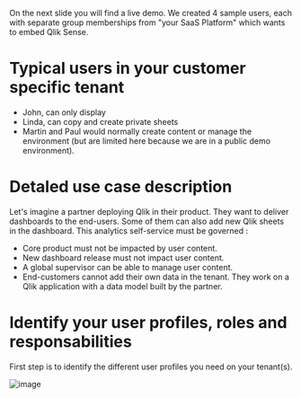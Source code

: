 On the next slide you will find a live demo. We created 4 sample users, each with separate group memberships from "your SaaS Platform" which wants to embed Qlik Sense. 

# Typical users in your customer specific tenant  
- John, can only display 
- Linda, can copy and create private sheets 
- Martin and Paul would normally create content or manage the environment (but are limited here because we are in a public demo environment). 

# Detaled use case description

Let's imagine a partner deploying Qlik in their product. They want to deliver dashboards to the end-users. Some of them can also add new Qlik sheets in the dashboard.
This analytics self-service must be governed :
- Core product must not be impacted by user content.
- New dashboard release must not impact user content.
- A global supervisor can be able to manage user content.
- End-customers cannot add their own data in the tenant. They work on a Qlik application with a data model built by the partner.

# Identify your user profiles, roles and responsabilities

First step is to identify the different user profiles you need on your tenant(s).

![image](https://user-images.githubusercontent.com/24877503/236837192-fa8b3df8-ecb2-4967-a7b4-3a2b6a99e56c.png)
